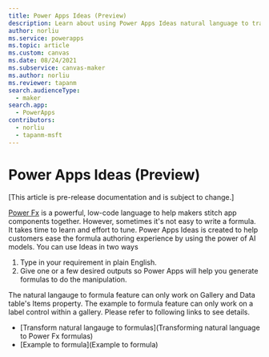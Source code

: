 ```yaml
---
title: Power Apps Ideas (Preview)
description: Learn about using Power Apps Ideas natural language to transform into Power Fx formulas.
author: norliu
ms.service: powerapps
ms.topic: article
ms.custom: canvas
ms.date: 08/24/2021
ms.subservice: canvas-maker
ms.author: norliu
ms.reviewer: tapanm
search.audienceType: 
  - maker
search.app: 
  - PowerApps
contributors:
  - norliu
  - tapanm-msft
---
```


# Power Apps Ideas (Preview)

[This article is pre-release documentation and is subject to change.]

[Power Fx](/power-platform/power-fx/overview) is a powerful, low-code language to help makers stitch app components together. However, sometimes it's not easy to write a formula. It takes time to learn and effort to tune. Power Apps Ideas is created to help customers ease the formula authoring experience by using the power of AI models. 
You can use Ideas in two ways
1. Type in your requirement in plain English.
2. Give one or a few desired outputs so Power Apps will help you generate formulas to do the manipulation.

The natural langauge to formula feature can only work on Gallery and Data table's Items property. The example to formula feature can only work on a label control within a gallery. Please refer to following links to see details.

- [Transform natural langauge to formulas](Transforming natural language to Power Fx formulas)
- [Example to formula](Example to formula)

